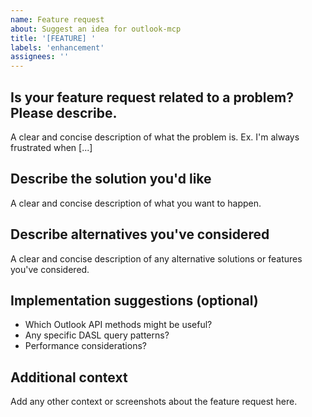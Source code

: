 ```yaml
---
name: Feature request
about: Suggest an idea for outlook-mcp
title: '[FEATURE] '
labels: 'enhancement'
assignees: ''
---
```


## Is your feature request related to a problem? Please describe.
A clear and concise description of what the problem is. Ex. I'm always frustrated when [...]

## Describe the solution you'd like
A clear and concise description of what you want to happen.

## Describe alternatives you've considered
A clear and concise description of any alternative solutions or features you've considered.

## Implementation suggestions (optional)
- Which Outlook API methods might be useful?
- Any specific DASL query patterns?
- Performance considerations?

## Additional context
Add any other context or screenshots about the feature request here.